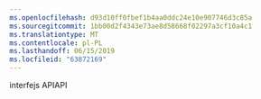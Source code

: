 ```yaml
---
ms.openlocfilehash: d93d10ff0fbef1b4aa0ddc24e10e907746d3c85a
ms.sourcegitcommit: 1bb00d2f4343e73ae8d58668f02297a3cf10a4c1
ms.translationtype: MT
ms.contentlocale: pl-PL
ms.lasthandoff: 06/15/2019
ms.locfileid: "63872169"
---
```

<span data-ttu-id="2e46c-101">interfejs API</span><span class="sxs-lookup"><span data-stu-id="2e46c-101">API</span></span>
